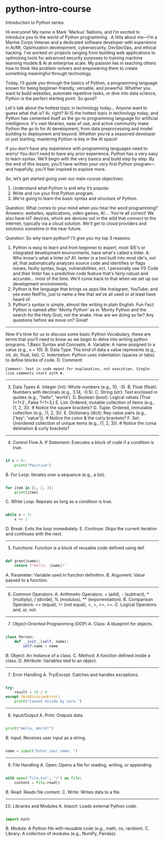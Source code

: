 # python-intro-course
Introduction to Python series.

Hi everyone! My name is Mark 'Markus' Nations, and I’m excited to introduce you to the world of Python programming . 
A little about me—I’m a Marine Corps Veteran and a dedicated software developer with experience in Ai/Ml, Optimization development, cybersecurity, DevSecOps, and ethical hacking. I’ve worked on projects ranging from building web applications to optimizing tools for advanced security purposes to training machine learning models & Ai at enterprise scale. My passion lies in teaching others how to think like problem-solvers and empowering them to create something meaningful through technology.

Today, I’ll guide you through the basics of Python, a programming language known for being beginner-friendly, versatile, and powerful. Whether you want to build websites, automate repetitive tasks, or dive into data science, Python is the perfect starting point. So good?

Let's talk about the hottest topic in technology today... Anyone want to guess what that is?
Ai, right?
AI IS the hottest topic in technology today, and Python has cemented itself as the go-to programming language for artificial intelligence. It's vast libraries, ease of use, and active community make Python the go to for AI development, from data preprocessing and model building to deployment and beyond. Whether you're a seasoned developer or just starting, mastering Python is key in the AI space!

If you don't have any experience with programming languages need to worry! You don’t need to have any prior experience. Python has a very easy to learn syntax.
We’ll begin with the very basics and build step by step. By the end of this lesson, you’ll have written your very first Python program—and hopefully, you’ll feel inspired to explore more.

So, let’s get started going over our main course objectives:
1. Understand what Python is and why it’s popular.
2. Write and run your first Python program.
3. We're going to learn the basic syntax and structure of Python.

Question: What comes to your mind when you hear the word programming? 
Answers: websites, applications, video games, AI....
You're all correct! We also have IoT devices, which are devices out in the wild that connect to the internet, typically via a cloud solution. We'll get to cloud providers and solutions sometime in the near future.

Question: So why learn python? I'll give you my top 3 reasons:
1. Python is easy to learn and from beginner to expert, most IDE's or integrated development environments, have what's called a linter.
   A. Who know's what a linter is?
   A1. lenter is a tool built into most ide's, not all, that automatically analyzes source code and identifies or flags issues, faulty syntax, bugs, vulnerabilities, ect. I personally use VS Code and their linter has a predictive code feature that's fairly robust and accurate... most of the time. We'll come back to that when we set up our development environments.
2. Python is the language that brings us apps like Instagram, YouTube, and yes even NetFlix, just to name a few that we've all used or at least have heard of.
3. Python's syntax is simple, almost like writing in plain English.
Fun Fact: Python is named after 'Monty Python' as in 'Monty Python and the search for the Holy Grail, not the snake.
How are we doing so far?
Any questions before we move on?
Great!
---
Now it's time for us to discuss some basic Python Vocabulary, these are terms that you'll need to know as we begin to delve into writing python programs.
1.Basic Syntax and Concepts:
   A. Variable: A name assigned to a value (e.g., x = 10).
   B. Data Type: The kind of data a value represents (e.g., int, str, float, list).
   C. Indentation: Python uses indentation (spaces or tabs) to define blocks of code.
   D. Comment: 
```
Comment: Text in code meant for explanation, not execution. Single-line comments start with #.
```
---
3. Data Types
   A. Integer (int): Whole numbers (e.g., 10, -3).
   B. Float (float): Numbers with decimals (e.g., 3.14, -0.5).
   C. String (str): Text enclosed in quotes (e.g., "hello", 'world').
   D. Boolean (bool): Logical values (True 1+1=2 , False 1+1=3.)
   E. List: Ordered, mutable collection of items (e.g., [1, 2, 3]). # Notice the square brackets?
   G. Tuple: Ordered, immutable collection (e.g., (1, 2, 3)).
   E. Dictionary (dict): Key-value pairs (e.g., {'key': 'value'}). # Notice the colon & the curly brackets?
   F. Set: Unordered collection of unique items (e.g., {1, 2, 3}). # Notice the coma deliniation & curly brackets?
---

4. Control Flow
   A. If Statement: Executes a block of code if a condition is true.
```python

if x > 0:
    print("Positive")
```
   B. For Loop: Iterates over a sequence (e.g., a list).
```python

for item in [1, 2, 3]:
    print(item)
```
   C. While Loop: Repeats as long as a condition is true.
```python

while x < 5:
    x += 1
```
   D. Break: Exits the loop immediately.
   E. Continue: Skips the current iteration and continues with the next.

---

5. Functions: Function is a block of reusable code defined using def.
```python

def greet(name):
    return f"Hello, {name}!"
```
   A. Parameter: Variable used in function definition.
   B. Argument: Value passed to a function.

---

6. Common Operators:
   A. Arithmetic Operators: + (add), - (subtract), * (multiply), / (divide), % (modulus), ** (exponentiation).
   B. Comparison Operators: == (equal), != (not equal), <, >, <=, >=.
   C. Logical Operators: and, or, not.

---

7. Object-Oriented Programming (OOP)
   A. Class: A blueprint for objects.
```python

class Person:
    def __init__(self, name):
        self.name = name
```
   B. Object: An instance of a class.
   C. Method: A function defined inside a class.
   D. Attribute: Variables tied to an object.

---

7. Error Handling
   A. Try/Except: Catches and handles exceptions.
```python

try:
    result = 10 / 0
except ZeroDivisionError:
    print("Cannot divide by zero.")
```
---

8. Input/Output
   A. Print: Outputs data.
```python

print("Hello, World!")
```
   B. Input: Receives user input as a string.
```python

name = input("Enter your name: ")
```
---

9. File Handling
   A. Open: Opens a file for reading, writing, or appending.
```python

with open("file.txt", "r") as file:
    content = file.read()
```
   B. Read: Reads file content.
   C. Write: Writes data to a file.

---

10. Libraries and Modules
   A. Import: Loads external Python code.
```python

import math
```
   B. Module: A Python file with reusable code (e.g., math, os, random).
   C. Library: A collection of modules (e.g., NumPy, Pandas).


